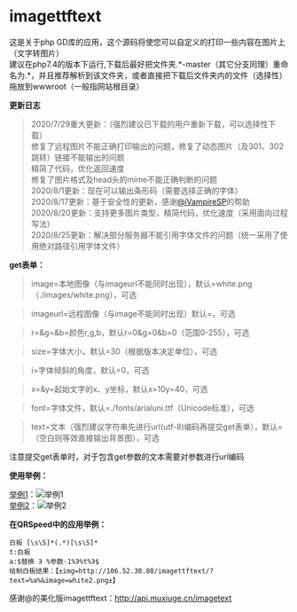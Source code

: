 # imagettftext
<!--本项目开源地址：https://github.com/xiwangly2/imagettftext-->
这是关于php GD库的应用，这个源码将使您可以自定义的打印一些内容在图片上（文字转图片）<br>
建议在php7.4的版本下运行,下载后最好把文件夹.\*-master（其它分支同理）重命名为.\*，并且推荐解析到该文件夹，或者直接把下载后文件夹内的文件（选择性）拖放到wwwroot（一般指网站根目录）

**更新日志**
> 2020/7/29重大更新：（强烈建议已下载的用户重新下载，可以选择性下载）<br>
> 修复了远程图片不能正确打印输出的问题，修复了动态图片（及301、302跳转）链接不能输出的问题<br>
> 精简了代码，优化返回速度<br>
> 修复了图片格式及head头的mime不能正确判断的问题
> <br>2020/8/1更新：现在可以输出条形码（需要选择正确的字体）
> <br>2020/8/17更新：基于安全性的更新，感谢<a href="https://github.com/iVampireSP">@iVampireSP</a>的帮助
> <br>2020/8/20更新：支持更多图片类型，精简代码，优化速度（采用面向过程写法）<!--如果出现"imagettftext(): Could not find/open font"报错，请检查这个字体文件是否存在，并尝试在$font变量中增加`dirname(\_\_FILE\_\_)`或`realpath()`（需要根据代码调整位置），即使用绝对路径访问文件。为了能正常显示markdown，这里使用了转义-->
> <br>2020/8/25更新：解决部分服务器不能引用字体文件的问题（统一采用了使用绝对路径引用字体文件）

**get表单：**
> image=本地图像（与imageurl不能同时出现），默认=white.png（./images/white.png），可选

> imageurl=远程图像（与image不能同时出现）默认=，可选

> r=&g=&b=颜色r,g,b，默认r=0&g=0&b=0（范围0-255），可选

> size=字体大小，默认=30（根据版本决定单位），可选

> i=字体倾斜的角度，默认=0，可选

> x=&y=起始文字的x、y坐标，默认x=10y=40，可选

> font=字体文件，默认=./fonts/arialuni.ttf（Unicode标准），可选

> text=文本（强烈建议字符串先进行url(utf-8)编码再提交get表单），默认=（空白则等效直接输出背景图），可选

注意提交get表单时，对于包含get参数的文本需要对参数进行url编码

**使用举例：**

[举例1](http://106.52.30.88/imagettftext/?text=hello+world&image=blackboard.jpeg&x=100&y=120&r=255&g=255&b=255&i=2&size=40&font=fonts/msyh.ttf)：![举例1](http://106.52.30.88/imagettftext/?text=hello+world&image=blackboard.jpeg&x=100&y=120&r=255&g=255&b=255&i=2&size=40&font=fonts/msyh.ttf)<br>
[举例2](http://api.xiwangly.xyz/imagettftext/?text=%E8%BF%99%E6%98%AF%E4%B8%80%E6%9D%A1%E6%B5%8B%E8%AF%95%E6%96%87%E6%9C%AC&image=blackboard.jpeg&x=100&y=120&r=255&g=255&b=255&i=2&size=40&font=fonts/msyh.ttf)：![举例2](http://api.xiwangly.xyz/imagettftext/?text=%E8%BF%99%E6%98%AF%E4%B8%80%E6%9D%A1%E6%B5%8B%E8%AF%95%E6%96%87%E6%9C%AC&image=blackboard.jpeg&x=100&y=120&r=255&g=255&b=255&i=2&size=40&font=fonts/msyh.ttf)<br>

**在QRSpeed中的应用举例：**
```
白板 [\s\S]*(.*)[\s\S]*
t:白板 
a:$替换 Э %参数-1%Э%t%Э$
绘制白板结果：【±img=http://106.52.30.88/imagettftext/?text=%a%&image=white2.png±】
```
感谢@的美化版imagettftext：http://api.muxiuge.cn/imagetext
